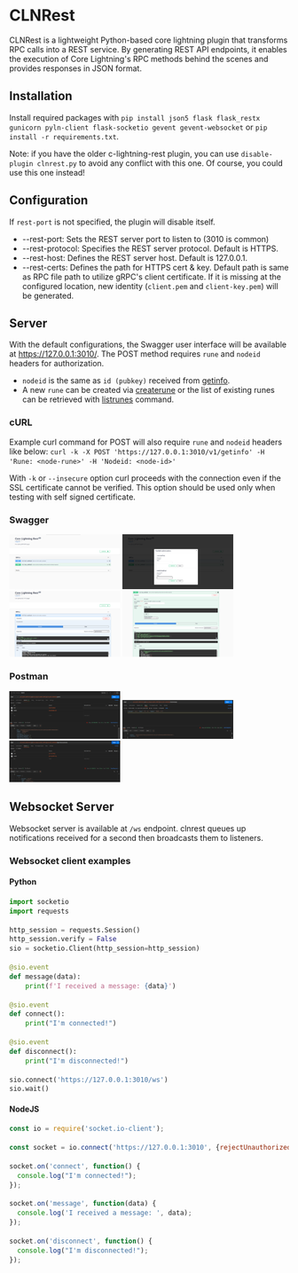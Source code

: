 # CLNRest

CLNRest is a lightweight Python-based core lightning plugin that transforms RPC calls into a REST service. By generating REST API endpoints, it enables the execution of Core Lightning's RPC methods behind the scenes and provides responses in JSON format.

## Installation

Install required packages with `pip install json5 flask flask_restx gunicorn pyln-client flask-socketio gevent gevent-websocket` or `pip install -r requirements.txt`.

Note: if you have the older c-lightning-rest plugin, you can use `disable-plugin clnrest.py` to avoid any conflict with this one.  Of course, you could use this one instead!

## Configuration

If `rest-port` is not specified, the plugin will disable itself.

- --rest-port: Sets the REST server port to listen to (3010 is common)
- --rest-protocol: Specifies the REST server protocol. Default is HTTPS.
- --rest-host: Defines the REST server host. Default is 127.0.0.1.
- --rest-certs: Defines the path for HTTPS cert & key. Default path is same as RPC file path to utilize gRPC's client certificate. If it is missing at the configured location, new identity (`client.pem` and `client-key.pem`) will be generated.

## Server

With the default configurations, the Swagger user interface will be available at https://127.0.0.1:3010/. The POST method requires `rune` and `nodeid` headers for authorization.

- `nodeid` is the same as `id (pubkey)` received from [getinfo](https://docs.corelightning.org/reference/lightning-getinfo).
- A new `rune` can be created via [createrune](https://docs.corelightning.org/reference/lightning-createrune) or the list of existing runes can be retrieved with [listrunes](https://docs.corelightning.org/reference/lightning-listrunes) command.

### cURL
Example curl command for POST will also require `rune` and `nodeid` headers like below:
    `curl -k -X POST 'https://127.0.0.1:3010/v1/getinfo' -H 'Rune: <node-rune>' -H 'Nodeid: <node-id>'`

With `-k` or `--insecure` option curl proceeds with the connection even if the SSL certificate cannot be verified.
This option should be used only when testing with self signed certificate.

### Swagger
<p float="left">
    <img src="./.github/screenshots/Swagger.png" width="200" alt="Swagger Dashboard" />
    <img src="./.github/screenshots/Swagger-auth.png" width="200" alt="Swagger Authorize" />
    <img src="./.github/screenshots/Swagger-list-methods.png" width="200" alt="Swagger GET List Methods" />
    <img src="./.github/screenshots/Swagger-rpc-method.png" width="200" alt="Swagger POST RPC Method" />
</p>

### Postman
<p float="left">
    <img src="./.github/screenshots/Postman.png" width="200" alt="Postman Headers">
    <img src="./.github/screenshots/Postman-with-body.png" width="200" alt="Postman with JSON body">
    <img src="./.github/screenshots/Postman-bkpr-plugin.png" width="200" alt="Postman bkpr plugin RPC">
</p>

## Websocket Server
Websocket server is available at `/ws` endpoint. clnrest queues up notifications received for a second then broadcasts them to listeners.

### Websocket client examples

#### Python

```python
import socketio
import requests

http_session = requests.Session()
http_session.verify = False
sio = socketio.Client(http_session=http_session)

@sio.event
def message(data):
    print(f'I received a message: {data}')

@sio.event
def connect():
    print("I'm connected!")

@sio.event
def disconnect():
    print("I'm disconnected!")

sio.connect('https://127.0.0.1:3010/ws')
sio.wait()

```

#### NodeJS

```javascript
const io = require('socket.io-client');

const socket = io.connect('https://127.0.0.1:3010', {rejectUnauthorized: false});

socket.on('connect', function() {
  console.log("I'm connected!");
});

socket.on('message', function(data) {
  console.log('I received a message: ', data);
});

socket.on('disconnect', function() {
  console.log("I'm disconnected!");
});

```
